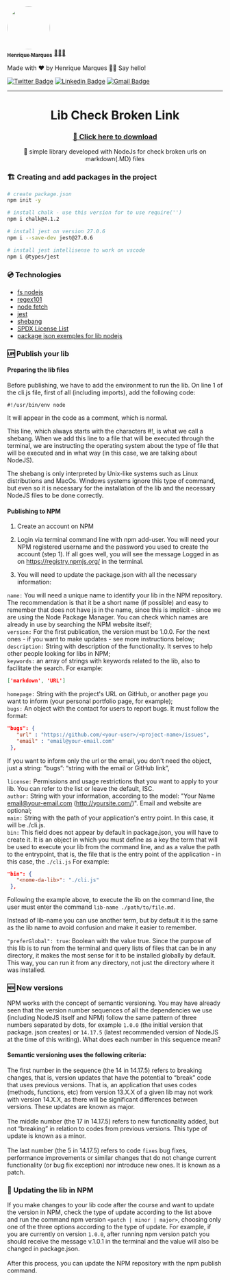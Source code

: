 <a href="https://www.linkedin.com/in/henri-marques/">
 <img style="border-radius: 50%;" src="https://avatars.githubusercontent.com/u/37425086?v=4" width="100px;" alt=""/>
 <br />
 <sub><b>Henrique Marques</b></sub></a> <a href="https://www.linkedin.com/in/henri-marques/" title="Linkedin">🧑🏻‍💻
 </a>


Made with ❤️ by Henrique Marques 👋🏽 Say hello!

[![Twitter Badge](https://img.shields.io/badge/-@Henrimarques18-1ca0f1?style=flat-square&labelColor=1ca0f1&logo=twitter&logoColor=white&link=https://twitter.com/Henrimarques18)](https://twitter.com/Henrimarques18) [![Linkedin Badge](https://img.shields.io/badge/-Henrique_Marques-blue?style=flat-square&logo=Linkedin&logoColor=white&link=https://www.linkedin.com/in/henri-marques/)](https://www.linkedin.com/in/henri-marques/) 
[![Gmail Badge](https://img.shields.io/badge/-henmarques-c14438?style=flat-square&logo=Gmail&logoColor=white&link=mailto:henmarques2009@gmail.com)](mailto:henmarques2009@gmail.com)

---
<h1 align="center">Lib Check Broken Link</h1>

<h3 align="center">
    <a href="https://www.npmjs.com/package/checkbrokenlink">🔗 Click here to download</a>
</h3>
<p align="center">🚀 simple library developed with NodeJs for  check broken urls on markdown(.MD) files</p>

###  🏗 Creating and add packages in the project
```bash
# create package.json
npm init -y

# install chalk - use this version for to use require('')
npm i chalk@4.1.2

# install jest on version 27.0.6
npm i --save-dev jest@27.0.6 

# install jest intellisense to work on vscode
npm i @types/jest
```

### 💿 Technologies

- [fs nodejs](https://www.w3schools.com/nodejs/nodejs_filesystem.asp)
- [regex101](https://regex101.com/)
- [node fetch](https://www.npmjs.com/package/node-fetch)
- [jest](https://jestjs.io/pt-BR/)
- [shebang](https://mateusmuller.me/2019/08/14/shebang-declarar-o-compilador-em-shell-script/#:~:text=O%20shebang%20como%20%C3%A9%20conhecido,a%20declara%C3%A7%C3%A3o%20do%20seu%20compilador.)
- [SPDX License List](https://spdx.org/licenses/)
- [package json exemples for lib nodejs](https://docs.npmjs.com/cli/v7/configuring-npm/package-json)

### 🆙 Publish your lib
#### Preparing the lib files

Before publishing, we have to add the environment to run the lib.
On line 1 of the cli.js file, first of all (including imports), add the following code:
```
#!/usr/bin/env node
```
It will appear in the code as a comment, which is normal.

This line, which always starts with the characters #!, is what we call a shebang. When we add this line to a file that will be executed through the terminal, we are instructing the operating system about the type of file that will be executed and in what way (in this case, we are talking about NodeJS).

The shebang is only interpreted by Unix-like systems such as Linux distributions and MacOs. Windows systems ignore this type of command, but even so it is necessary for the installation of the lib and the necessary NodeJS files to be done correctly.

#### Publishing to NPM
1. Create an account on NPM

2. Login via terminal command line with npm add-user. You will need your NPM registered username and the password you used to create the account (step 1). If all goes well, you will see the message Logged in as <your username> on https://registry.npmjs.org/ in the terminal.

3. You will need to update the package.json with all the necessary information:

``name:`` You will need a unique name to identify your lib in the NPM repository. The recommendation is that it be a short name (if possible) and easy to remember that does not have js in the name, since this is implicit - since we are using the Node Package Manager. You can check which names are already in use by searching the NPM website itself;<br/>
``version:`` For the first publication, the version must be 1.0.0. For the next ones - if you want to make updates - see more instructions below;<br/>
``description:`` String with description of the functionality. It serves to help other people looking for libs in NPM;<br/>
``keywords:`` an array of strings with keywords related to the lib, also to facilitate the search. For example: 
```json 
['markdown', 'URL']
```
``homepage:`` String with the project's URL on GitHub, or another page you want to inform (your personal portfolio page, for example);<br/>
``bugs:`` An object with the contact for users to report bugs. It must follow the format:
```json
"bugs": {
   "url" : "https://github.com/<your-user>/<project-name>/issues",
   "email" : "email@your-email.com"
 },
```
If you want to inform only the url or the email, you don't need the object, just a string: ”bugs”: “string with the email or GitHub link”,

``license:`` Permissions and usage restrictions that you want to apply to your lib. You can refer to the list or leave the default, ISC.<br/>
``author:`` String with your information, according to the model: "Your Name <email@your-email.com> (http://yoursite.com/)". Email and website are optional;<br/>
``main:`` String with the path of your application's entry point. In this case, it will be ./cli.js.<br/>
``bin:`` This field does not appear by default in package.json, you will have to create it. It is an object in which you must define as a key the term that will be used to execute your lib from the command line, and as a value the path to the entrypoint, that is, the file that is the entry point of the application - in this case, the ``./cli.js`` For example:

```json
"bin": {
   "<nome-da-lib>": "./cli.js"
 },
```

Following the example above, to execute the lib on the command line, the user must enter the command ``lib-name ./path/to/file.md``.

Instead of lib-name you can use another term, but by default it is the same as the lib name to avoid confusion and make it easier to remember.

``"preferGlobal": true``: Boolean with the value true. Since the purpose of this lib is to run from the terminal and query lists of files that can be in any directory, it makes the most sense for it to be installed globally by default. This way, you can run it from any directory, not just the directory where it was installed.

### 🆕 New versions
NPM works with the concept of semantic versioning. You may have already seen that the version number sequences of all the dependencies we use (including NodeJS itself and NPM) follow the same pattern of three numbers separated by dots, for example ``1.0.0`` (the initial version that package. json creates) or ``14.17.5`` (latest recommended version of NodeJS at the time of this writing). What does each number in this sequence mean?

#### Semantic versioning uses the following criteria:

The first number in the sequence (the 14 in 14.17.5) refers to breaking changes, that is, version updates that have the potential to “break” code that uses previous versions. That is, an application that uses codes (methods, functions, etc) from version 13.X.X of a given lib may not work with version 14.X.X, as there will be significant differences between versions. These updates are known as major.<br/><br/>
The middle number (the 17 in 14.17.5) refers to new functionality added, but not “breaking” in relation to codes from previous versions. This type of update is known as a minor.<br/><br/>
The last number (the 5 in 14.17.5) refers to code ``fixes`` bug fixes, performance improvements or similar changes that do not change current functionality (or bug fix exception) nor introduce new ones. It is known as a patch.
### 🚀 Updating the lib in NPM
If you make changes to your lib code after the course and want to update the version in NPM, check the type of update according to the list above and run the command npm version ``<patch | minor | major>``, choosing only one of the three options according to the type of update. For example, if you are currently on version ``1.0.0``, after running npm version patch you should receive the message v.1.0.1 in the terminal and the value will also be changed in package.json.
<br/><br/>
After this process, you can update the NPM repository with the npm publish command.